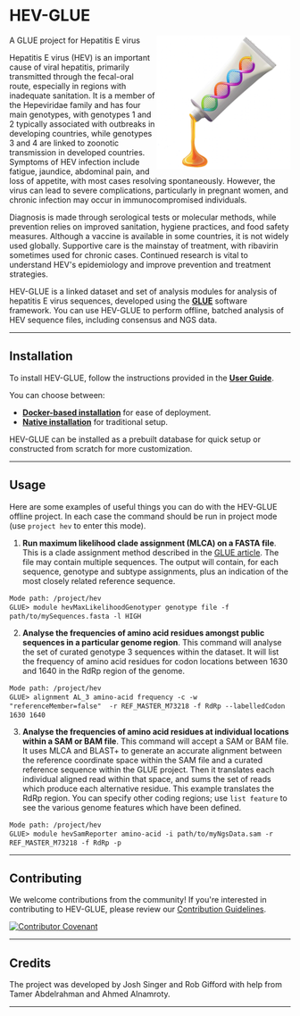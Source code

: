 # HEV-GLUE

<img src="md/glue-logo.png" align="right" alt="" width="240"/>

A GLUE project for Hepatitis E virus

Hepatitis E virus (HEV) is an important cause of viral hepatitis, primarily transmitted through the fecal-oral route, especially in regions with inadequate sanitation. It is a member of the Hepeviridae family and has four main genotypes, with genotypes 1 and 2 typically associated with outbreaks in developing countries, while genotypes 3 and 4 are linked to zoonotic transmission in developed countries. Symptoms of HEV infection include fatigue, jaundice, abdominal pain, and loss of appetite, with most cases resolving spontaneously. However, the virus can lead to severe complications, particularly in pregnant women, and chronic infection may occur in immunocompromised individuals.

Diagnosis is made through serological tests or molecular methods, while prevention relies on improved sanitation, hygiene practices, and food safety measures. Although a vaccine is available in some countries, it is not widely used globally. Supportive care is the mainstay of treatment, with ribavirin sometimes used for chronic cases. Continued research is vital to understand HEV's epidemiology and improve prevention and treatment strategies.

HEV-GLUE is a linked dataset and set of analysis modules for analysis of hepatitis E virus sequences, developed using the **[GLUE](http://glue-tools.cvr.gla.ac.uk/)** software framework. You can use HEV-GLUE to perform offline, batched analysis of HEV sequence files, including consensus and NGS data.

* * * * *

## Installation

To install HEV-GLUE, follow the instructions provided in the **[User Guide](https://github.com/giffordlabcvr/HEV-GLUE/wiki)**.

You can choose between:

-   **[Docker-based installation](https://github.com/giffordlabcvr/HEV-GLUE/wiki/Docker-Installation)** for ease of deployment.
-   **[Native installation](https://github.com/giffordlabcvr/HEV-GLUE/wiki/Native-Installation)** for traditional setup.

HEV-GLUE can be installed as a prebuilt database for quick setup or constructed from scratch for more customization.


* * * * *

## Usage

Here are some examples of useful things you can do with the HEV-GLUE offline project. In each case the command should be run in project mode (use `project hev` to enter this mode).  

1. **Run maximum likelihood clade assignment (MLCA) on a FASTA file**. This is a clade assignment method described in the [GLUE article](http://glue-tools.cvr.gla.ac.uk/#/about#citeGlue). The file may contain multiple sequences. The output will contain, for each sequence, genotype and subtype assignments, plus an indication of the most closely related reference sequence.
```
Mode path: /project/hev
GLUE> module hevMaxLikelihoodGenotyper genotype file -f path/to/mySequences.fasta -l HIGH 
```

2. **Analyse the frequencies of amino acid residues amongst public sequences in a particular genome region**. This command will analyse the set of curated genotype 3 sequences within the dataset. It will list the frequency of amino acid residues for codon locations between 1630 and 1640 in the RdRp region of the genome.
```
Mode path: /project/hev
GLUE> alignment AL_3 amino-acid frequency -c -w "referenceMember=false"  -r REF_MASTER_M73218 -f RdRp --labelledCodon 1630 1640
```

3. **Analyse the frequencies of amino acid residues at individual locations within a SAM or BAM file**. This command will accept a SAM or BAM file. It uses MLCA and BLAST+ to generate an accurate alignment between the reference coordinate space within the SAM file and a curated reference sequence within the GLUE project. Then it translates each individual aligned read within that space, and sums the set of reads which produce each alternative residue. This example translates the RdRp region. You can specify other coding regions; use `list feature` to see the various genome features which have been defined.
```
Mode path: /project/hev
GLUE> module hevSamReporter amino-acid -i path/to/myNgsData.sam -r REF_MASTER_M73218 -f RdRp -p
```


* * * * *


## Contributing

We welcome contributions from the community! If you're interested in contributing to HEV-GLUE, please review our [Contribution Guidelines](./md/CONTRIBUTING.md).

[![Contributor Covenant](https://img.shields.io/badge/Contributor%20Covenant-2.1-4baaaa.svg)](./md/code_of_conduct.md)


* * * * *


## Credits

The project was developed by Josh Singer and Rob Gifford with help from Tamer Abdelrahman and Ahmed Alnamroty.


* * * * *

